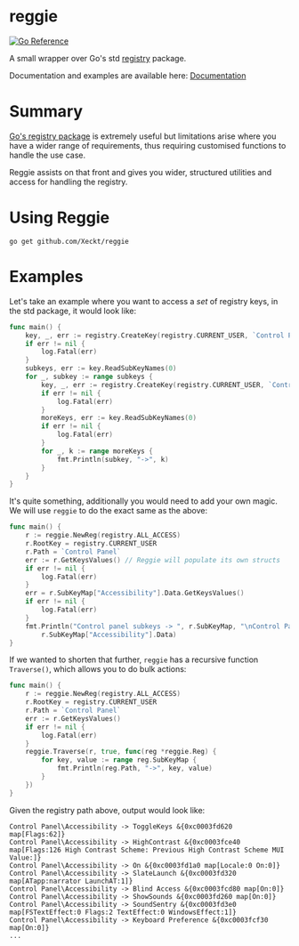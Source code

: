 # reggie
[![Go Reference](https://pkg.go.dev/badge/pkg.go.dev/github.com/Xeckt/reggie.svg)](https://pkg.go.dev/github.com/Xeckt/reggie)

A small wrapper over Go's std [registry](https://pkg.go.dev/golang.org/x/sys/windows/registry) package.

Documentation and examples are available here: [Documentation](#Documentation)
# Summary
[Go's registry package](https://pkg.go.dev/golang.org/x/sys/windows/registry) is extremely useful but limitations arise where
you have a wider range of requirements, thus requiring customised functions to handle the use case. 

Reggie assists on that front and gives you wider, structured utilities and access for handling the registry.

# Using Reggie
```
go get github.com/Xeckt/reggie
```

# Examples
Let's take an example where you want to access a *set* of registry keys, in the std package, it would look like:
```go
func main() {
	key, _, err := registry.CreateKey(registry.CURRENT_USER, `Control Panel`, registry.ALL_ACCESS)
	if err != nil {
		log.Fatal(err)
	}
	subkeys, err := key.ReadSubKeyNames(0)
	for _, subkey := range subkeys {
		key, _, err := registry.CreateKey(registry.CURRENT_USER, `Control Panel\`+subkey, registry.ALL_ACCESS)
		if err != nil {
			log.Fatal(err)
		}
		moreKeys, err := key.ReadSubKeyNames(0)
		if err != nil {
			log.Fatal(err)
		}
		for _, k := range moreKeys {
			fmt.Println(subkey, "->", k)
		}
	}
}
```
It's quite something, additionally you would need to add your own magic. We will use `reggie` to do the exact same as the above:
```go
func main() {
	r := reggie.NewReg(registry.ALL_ACCESS)
	r.RootKey = registry.CURRENT_USER
	r.Path = `Control Panel`
	err := r.GetKeysValues() // Reggie will populate its own structs
	if err != nil {
		log.Fatal(err)
	}
	err = r.SubKeyMap["Accessibility"].Data.GetKeysValues()
	if err != nil {
		log.Fatal(err)
	}
	fmt.Println("Control panel subkeys -> ", r.SubKeyMap, "\nControl Panel - Accessibility Subkeys ->",
		r.SubKeyMap["Accessibility"].Data)
}
```
If we wanted to shorten that further, `reggie` has a recursive function `Traverse()`, which allows you to do bulk actions:
```go
func main() {
	r := reggie.NewReg(registry.ALL_ACCESS)
	r.RootKey = registry.CURRENT_USER
	r.Path = `Control Panel`
	err := r.GetKeysValues()
	if err != nil {
		log.Fatal(err)
	}
	reggie.Traverse(r, true, func(reg *reggie.Reg) {
		for key, value := range reg.SubKeyMap {
            fmt.Println(reg.Path, "->", key, value)
		}
	})
}
```
Given the registry path above, output would look like:
```
Control Panel\Accessibility -> ToggleKeys &{0xc0003fd620 map[Flags:62]}
Control Panel\Accessibility -> HighContrast &{0xc0003fce40 map[Flags:126 High Contrast Scheme: Previous High Contrast Scheme MUI Value:]}
Control Panel\Accessibility -> On &{0xc0003fd1a0 map[Locale:0 On:0]}
Control Panel\Accessibility -> SlateLaunch &{0xc0003fd320 map[ATapp:narrator LaunchAT:1]}
Control Panel\Accessibility -> Blind Access &{0xc0003fcd80 map[On:0]}
Control Panel\Accessibility -> ShowSounds &{0xc0003fd260 map[On:0]}
Control Panel\Accessibility -> SoundSentry &{0xc0003fd3e0 map[FSTextEffect:0 Flags:2 TextEffect:0 WindowsEffect:1]}
Control Panel\Accessibility -> Keyboard Preference &{0xc0003fcf30 map[On:0]}
...
```